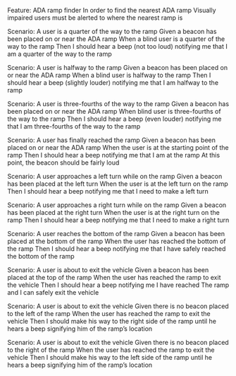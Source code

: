 Feature: ADA ramp finder
	In order to find the nearest ADA ramp
	Visually impaired users must be alerted to where the 
	nearest ramp is
	
Scenario: A user is a quarter of the way to the ramp
	Given a beacon has been placed on or near the ADA
	ramp
	When a blind user is a quarter of the way to the ramp
	Then I should hear a beep (not too loud) notifying me 
	that I am a quarter of the way to the ramp

Scenario: A user is halfway to the ramp
	Given a beacon has been placed on or near the ADA
	ramp
	When a blind user is halfway to the ramp
	Then I should hear a beep (slightly louder) notifying
	me that I am halfway to the ramp

Scenario: A user is three-fourths of the way to the ramp
	Given a beacon has been placed on or near the ADA 
	ramp
	When blind user is three-fourths of the way to the ramp
	Then I should hear a beep (even louder) notifying me
	that I am three-fourths of the way to the ramp

Scenario: A user has finally reached the ramp
	Given a beacon has been placed on or near the ADA 		ramp
	When the user is at the starting point of the ramp
	Then I should hear a beep notifying me that I am at		the ramp 
	At this point, the beacon should be fairly loud

Scenario: A user approaches a left turn while on the ramp
	Given a beacon has been placed at the left turn
	When the user is at the left turn on the ramp
	Then I should hear a beep notifying me that I need to 
	make a left turn

Scenario: A user approaches a right turn while on the ramp
	Given a beacon has been placed at the right turn
	When the user is at the right turn on the ramp
	Then I should hear a beep notifying me that I need to
	make a right turn

Scenario: A user reaches the bottom of the ramp
	Given a beacon has been placed at the bottom of the 
	ramp
	When the user has reached the bottom of the ramp
	Then I should hear a beep notifying me that I have
	safely reached the bottom of the ramp

Scenario: A user is about to exit the vehicle
	Given a beacon has been placed at the top of the ramp
	When the user has reached the ramp to exit the vehicle
	Then I should hear a beep notifying me I have reached
	The ramp and I can safely exit the vehicle

Scenario: A user is about to exit the vehicle
Given there is no beacon placed to the left of the ramp
When the user has reached the ramp to exit the vehicle
Then I should make his way to the right side of
the ramp until he hears a beep signifying him of the ramp’s location

Scenario: A user is about to exit the vehicle
Given there is no beacon placed to the right of the ramp
When the user has reached the ramp to exit the vehicle
Then I should make his way to the left side of the ramp until he hears a beep signifying him of the 
ramp’s location 

